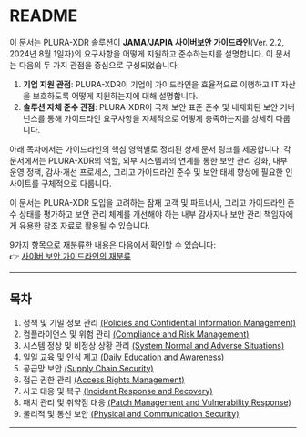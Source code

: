 # README

이 문서는 PLURA-XDR 솔루션이 **JAMA/JAPIA 사이버보안 가이드라인**(Ver. 2.2, 2024년 8월 1일자)의 요구사항을 어떻게 지원하고 준수하는지를 설명합니다. 이 문서는 다음의 두 가지 관점을 중심으로 구성되었습니다:

1. **기업 지원 관점**: PLURA-XDR이 기업이 가이드라인을 효율적으로 이행하고 IT 자산을 보호하도록 어떻게 지원하는지에 대해 설명합니다.  
2. **솔루션 자체 준수 관점**: PLURA-XDR이 국제 보안 표준 준수 및 내재화된 보안 거버넌스를 통해 가이드라인 요구사항을 자체적으로 어떻게 충족하는지를 상세히 다룹니다.

아래 목차에서는 가이드라인의 핵심 영역별로 정리된 상세 문서 링크를 제공합니다. 각 문서에서는 PLURA-XDR의 역할, 외부 시스템과의 연계를 통한 보안 관리 강화, 내부 운영 정책, 감사·개선 프로세스, 그리고 가이드라인 준수 및 보안 태세 향상에 필요한 인사이트를 구체적으로 다룹니다.

이 문서는 PLURA-XDR 도입을 고려하는 잠재 고객 및 파트너사, 그리고 가이드라인 준수 상태를 평가하고 보안 관리 체계를 개선해야 하는 내부 감사자나 보안 관리 책임자에게 유용한 참조 자료로 활용될 수 있습니다.

9가지 항목으로 재분류한 내용은 다음에서 확인할 수 있습니다:  
  👉 [사이버 보안 가이드라인의 재분류](cybersecurity_guidelines.md)

---

## 목차

1. 정책 및 기밀 정보 관리 [(Policies and Confidential Information Management)](https://github.com/qubitsec/plura/blob/main/compliance/jama_japia/v2.2/ko/content/1_policies_and_confidential_information_management.md)  
2. 컴플라이언스 및 위험 관리 [(Compliance and Risk Management)](https://github.com/qubitsec/plura/blob/main/compliance/jama_japia/v2.2/ko/content/2_compliance_and_risk_management.md)  
3. 시스템 정상 및 비정상 상황 관리 [(System Normal and Adverse Situations)](https://github.com/qubitsec/plura/blob/main/compliance/jama_japia/v2.2/ko/content/3_system_normal_and_adverse_situations.md)  
4. 일일 교육 및 인식 제고 [(Daily Education and Awareness)](https://github.com/qubitsec/plura/blob/main/compliance/jama_japia/v2.2/ko/content/4_daily_education_and_awareness.md)  
5. 공급망 보안 [(Supply Chain Security)](https://github.com/qubitsec/plura/blob/main/compliance/jama_japia/v2.2/ko/content/5_supply_chain_security.md)  
6. 접근 권한 관리 [(Access Rights Management)](https://github.com/qubitsec/plura/blob/main/compliance/jama_japia/v2.2/ko/content/6_access_rights_management.md)  
7. 사고 대응 및 복구 [(Incident Response and Recovery)](https://github.com/qubitsec/plura/blob/main/compliance/jama_japia/v2.2/ko/content/7_incident_response_and_recovery.md)  
8. 패치 관리 및 취약점 대응 [(Patch Management and Vulnerability Response)](https://github.com/qubitsec/plura/blob/main/compliance/jama_japia/v2.2/ko/content/8_patch_management_and_vulnerability_response.md)  
9. 물리적 및 통신 보안 [(Physical and Communication Security)](https://github.com/qubitsec/plura/blob/main/compliance/jama_japia/v2.2/ko/content/9_physical_and_communication_security.md)

---
